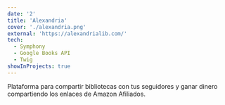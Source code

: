 ```yaml
---
date: '2'
title: 'Alexandria'
cover: './alexandria.png'
external: 'https://alexandrialib.com/'
tech:
  - Symphony
  - Google Books API
  - Twig
showInProjects: true
---
```


Plataforma para compartir bibliotecas con tus seguidores y ganar dinero compartiendo los enlaces de Amazon Afiliados.
